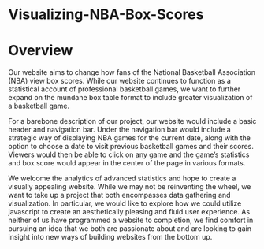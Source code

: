 # Visualizing-NBA-Box-Scores

# Overview

  Our website aims to change how fans of the National Basketball Association (NBA) view box scores. While our website continues to function as a statistical account of professional basketball games, we want to further expand on the mundane box table format to include greater visualization of a basketball game.
  
  For a barebone description of our project, our website would include a basic header and navigation bar. Under the navigation bar would include a strategic way of displaying NBA games for the current date, along with the option to choose a date to visit previous basketball games and their scores. Viewers would then be able to click on any game and the game’s statistics and box score would appear in the center of the page in various formats.
  
  We welcome the analytics of advanced statistics and hope to create a visually appealing website. While we may not be reinventing the wheel, we want to take up a project that both encompasses data gathering and visualization. In particular, we would like to explore how we could utilize javascript to create an aesthetically pleasing and fluid user experience. As neither of us have programmed a website to completion, we find comfort in pursuing an idea that we both are passionate about and are looking to gain insight into new ways of building websites from the bottom up.
  
 

